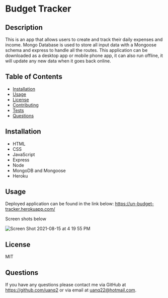 # Budget Tracker

## Description

This is an app that allows users to create and track their daily expenses and income. Mongo Database is used to store all input data with a Mongoose schema and express to handle all the routes. This application can be downloaded as a desktop app or mobile phone app, it can also run offline, it will update any new data when it goes back online.

## Table of Contents

- [Installation](#Installation)
- [Usage](#Usage)
- [License](#License)
- [Contributing](#Contributing)
- [Tests](#Tests)
- [Questions](#Questions)

## Installation

- HTML
- CSS
- JavaScript
- Express
- Node
- MongoDB and Mongoose
- Heroku

## Usage

Deployed application can be found in the link below:
https://un-budget-tracker.herokuapp.com/

Screen shots below

![Screen Shot 2021-08-15 at 4 19 55 PM](https://user-images.githubusercontent.com/68913478/129512274-cdea4c0a-0e3e-4475-b773-4bb3913a22e1.png)


## License

MIT

## Questions

If you have any questions please contact me via GitHub at https://github.com/uanq2 or via email at uanq22@hotmail.com.
